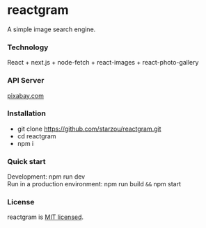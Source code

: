 # reactgram

A simple image search engine.


### Technology

React + next.js + node-fetch + react-images + react-photo-gallery

### API Server

[pixabay.com](https://pixabay.com/api/docs/#api_search_images)

### Installation
- git clone https://github.com/starzou/reactgram.git
- cd reactgram
- npm i

### Quick start
Development: npm run dev  
Run in a production environment: npm run build `&&` npm start

### License

reactgram is [MIT licensed](./LICENSE).